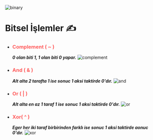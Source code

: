  ![binary](binary.jpeg)

# Bitsel İşlemler ✍

- ###  <span style='color:#ff5d5d;'> Complement ( ~ )</span>
    **_0 olan biti 1, 1 olan biti 0 yapar._**
    ![complement](complement.png)
 - ### <span style='color:#ff5d5d;'>And ( & )</span>
    **_Alt alta 2 tarafta 1 ise sonuc 1 aksi taktirde 0'dır._**
    ![and](and.png)
- ### <span style='color:#ff5d5d;'>Or ( | )</span>
    **_Alt alta en az 1 taraf 1 ise sonuc 1 aksi taktirde 0'dır._**
![or](or.png)
- ### <span style='color:#ff5d5d;'>Xor( ^ )</span>
    **_Eger her iki taraf birbirinden farklı ise sonuc 1 aksi taktirde aonuc 0'dır._**
    ![xor](xor.png)
